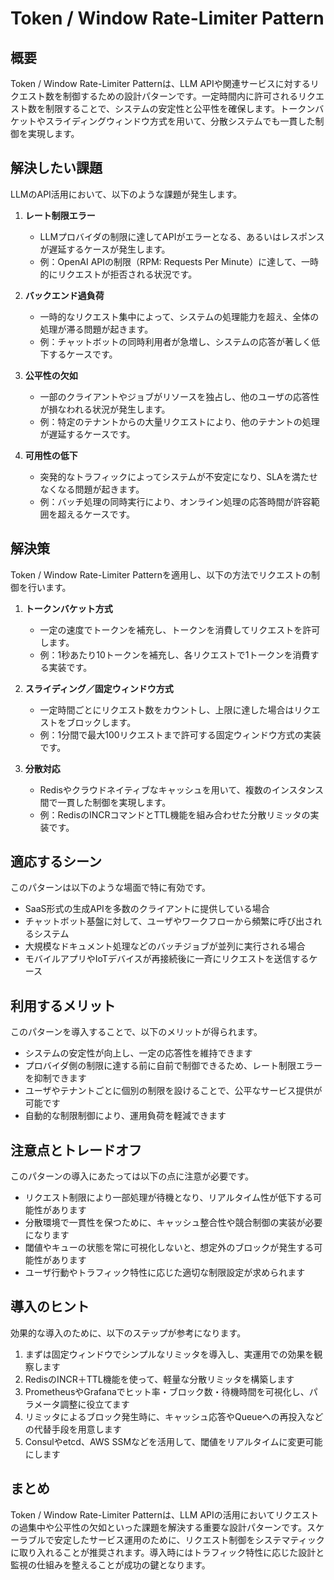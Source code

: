 # Token / Window Rate-Limiter Pattern

## 概要

Token / Window Rate-Limiter Patternは、LLM APIや関連サービスに対するリクエスト数を制御するための設計パターンです。一定時間内に許可されるリクエスト数を制限することで、システムの安定性と公平性を確保します。トークンバケットやスライディングウィンドウ方式を用いて、分散システムでも一貫した制御を実現します。

## 解決したい課題

LLMのAPI活用において、以下のような課題が発生します。

1. **レート制限エラー**
   - LLMプロバイダの制限に達してAPIがエラーとなる、あるいはレスポンスが遅延するケースが発生します。
   - 例：OpenAI APIの制限（RPM: Requests Per Minute）に達して、一時的にリクエストが拒否される状況です。

2. **バックエンド過負荷**
   - 一時的なリクエスト集中によって、システムの処理能力を超え、全体の処理が滞る問題が起きます。
   - 例：チャットボットの同時利用者が急増し、システムの応答が著しく低下するケースです。

3. **公平性の欠如**
   - 一部のクライアントやジョブがリソースを独占し、他のユーザの応答性が損なわれる状況が発生します。
   - 例：特定のテナントからの大量リクエストにより、他のテナントの処理が遅延するケースです。

4. **可用性の低下**
   - 突発的なトラフィックによってシステムが不安定になり、SLAを満たせなくなる問題が起きます。
   - 例：バッチ処理の同時実行により、オンライン処理の応答時間が許容範囲を超えるケースです。

## 解決策

Token / Window Rate-Limiter Patternを適用し、以下の方法でリクエストの制御を行います。

1. **トークンバケット方式**
   - 一定の速度でトークンを補充し、トークンを消費してリクエストを許可します。
   - 例：1秒あたり10トークンを補充し、各リクエストで1トークンを消費する実装です。

2. **スライディング／固定ウィンドウ方式**
   - 一定時間ごとにリクエスト数をカウントし、上限に達した場合はリクエストをブロックします。
   - 例：1分間で最大100リクエストまで許可する固定ウィンドウ方式の実装です。

3. **分散対応**
   - Redisやクラウドネイティブなキャッシュを用いて、複数のインスタンス間で一貫した制御を実現します。
   - 例：RedisのINCRコマンドとTTL機能を組み合わせた分散リミッタの実装です。

## 適応するシーン

このパターンは以下のような場面で特に有効です。

- SaaS形式の生成APIを多数のクライアントに提供している場合
- チャットボット基盤に対して、ユーザやワークフローから頻繁に呼び出されるシステム
- 大規模なドキュメント処理などのバッチジョブが並列に実行される場合
- モバイルアプリやIoTデバイスが再接続後に一斉にリクエストを送信するケース

## 利用するメリット

このパターンを導入することで、以下のメリットが得られます。

- システムの安定性が向上し、一定の応答性を維持できます
- プロバイダ側の制限に達する前に自前で制御できるため、レート制限エラーを抑制できます
- ユーザやテナントごとに個別の制限を設けることで、公平なサービス提供が可能です
- 自動的な制限制御により、運用負荷を軽減できます

## 注意点とトレードオフ

このパターンの導入にあたっては以下の点に注意が必要です。

- リクエスト制限により一部処理が待機となり、リアルタイム性が低下する可能性があります
- 分散環境で一貫性を保つために、キャッシュ整合性や競合制御の実装が必要になります
- 閾値やキューの状態を常に可視化しないと、想定外のブロックが発生する可能性があります
- ユーザ行動やトラフィック特性に応じた適切な制限設定が求められます

## 導入のヒント

効果的な導入のために、以下のステップが参考になります。

1. まずは固定ウィンドウでシンプルなリミッタを導入し、実運用での効果を観察します
2. RedisのINCR＋TTL機能を使って、軽量な分散リミッタを構築します
3. PrometheusやGrafanaでヒット率・ブロック数・待機時間を可視化し、パラメータ調整に役立てます
4. リミッタによるブロック発生時に、キャッシュ応答やQueueへの再投入などの代替手段を用意します
5. Consulやetcd、AWS SSMなどを活用して、閾値をリアルタイムに変更可能にします

## まとめ

Token / Window Rate-Limiter Patternは、LLM APIの活用においてリクエストの過集中や公平性の欠如といった課題を解決する重要な設計パターンです。スケーラブルで安定したサービス運用のために、リクエスト制御をシステマティックに取り入れることが推奨されます。導入時にはトラフィック特性に応じた設計と監視の仕組みを整えることが成功の鍵となります。
